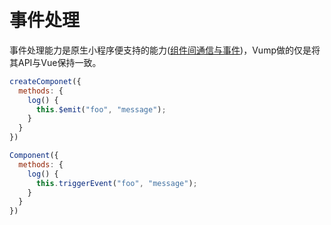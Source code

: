 # 事件处理


事件处理能力是原生小程序便支持的能力([组件间通信与事件](https://developers.weixin.qq.com/miniprogram/dev/framework/custom-component/events.html))，Vump做的仅是将其API与Vue保持一致。

``` js
createComponet({
  methods: {
    log() {
      this.$emit("foo", "message");
    }
  }
})
```

``` js
Component({
  methods: {
    log() {
      this.triggerEvent("foo", "message");
    }
  }
})
```
